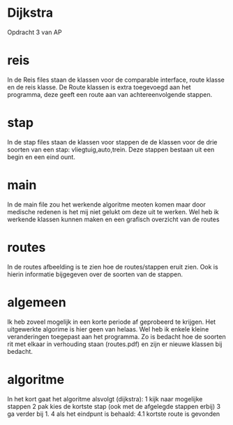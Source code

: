 # Dijkstra
Opdracht 3 van AP

# reis
In de Reis files staan de klassen voor de comparable interface, route klasse en de reis klasse. De Route klassen is extra toegevoegd aan het programma, deze geeft een route aan van achtereenvolgende stappen.

# stap
In de stap files staan de klassen voor stappen de de klassen voor de drie soorten van een stap: vliegtuig,auto,trein. Deze stappen bestaan uit een begin en een eind ount.

# main
In de main file zou het werkende algoritme meoten komen maar door medische redenen is het mij niet gelukt om deze uit te werken. Wel heb ik werkende klassen kunnen maken en een grafisch overzicht van de routes

# routes
In de routes afbeelding is te zien hoe de routes/stappen eruit zien. Ook is hierin informatie bijgegeven over de soorten van de stappen.

# algemeen
Ik heb zoveel mogelijk in een korte periode af geprobeerd te krijgen. Het uitgewerkte algorime is hier geen van helaas. Wel heb ik enkele kleine veranderingen toegepast aan het programma. Zo is bedacht hoe de soorten rit met elkaar in verhouding staan (routes.pdf) en zijn er nieuwe klassen bij bedacht.

# algoritme
In het kort gaat het algoritme alsvolgt (dijkstra):
1 kijk naar mogelijke stappen
2 pak kies de kortste stap (ook met de afgelegde stappen erbij)
3 ga verder bij 1.
4 als het eindpunt is behaald:
4.1 kortste route is gevonden